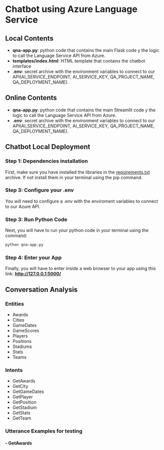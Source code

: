 # Chatbot using Azure Language Service

## Local Contents
- **qna-app.py**: python code that contains the main Flask code y the logic to call the Language Service API from Azure.
- **templates/index.html**: HTML template that contains the chatbot interface
- **.env**: secret archive with the environment variables to connect to our API(AI_SERVICE_ENDPOINT, AI_SERVICE_KEY, QA_PROJECT_NAME, QA_DEPLOYMENT_NAME).

## Online Contents
- **qna-app.py**: python code that contains the main Streamlit code y the logic to call the Language Service API from Azure.
- **.env**: secret archive with the environment variables to connect to our API(AI_SERVICE_ENDPOINT, AI_SERVICE_KEY, QA_PROJECT_NAME, QA_DEPLOYMENT_NAME).

## Chatbot Local Deployment

### Step 1: Dependencies installation
First, make sure you have installed the libraries in the [requirements.txt](https://github.com/hugoArgila/chatbot_languageproject/blob/main/mi_chatbot_app/requirements.txt) archive. If not install them in your terminal using the pip command.

### Step 3: Configure your .env
You will need to configure a .env with the enviroment variables to connect to our Azure API.

### Step 3: Run Python Code
Next, you will have to run your python code in your terminal using the command:
```bash
python qna-app.py
```

 ### Step 4: Enter your App 
 Finally, you will have to enter inside a web browser to your app using this link: **http://127.0.0.1:5000/**

 ## Conversation Analysis

 ### Entities
- Awards
- Cities
- GameDates
- GameScores
- Players
- Positions
- Stadiums
- Stats
- Teams

### Intents
- GetAwards
- GetCity
- GetGameDates
- GetPlayer
- GetPosition
- GetStadium
- GetStats
- GetTeam

### Utterance Examples for testing

#### - GetAwards

